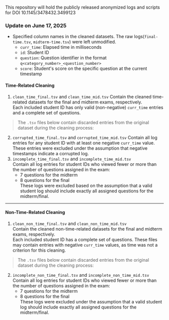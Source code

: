 This repository will hold the publicly released anonymized logs and scripts for DOI 10.1145/3478432.3499123

### Update on June 17, 2025
- Specified column names in the cleaned datasets. The raw logs(`final-time.tsv`, `midterm-time.tsv`) were left unmodified.
  - `curr_time`: Elapsed time in milliseconds  
  - `id`: Student ID  
  - `question`: Question identifier in the format `q<category_number>_<question_number>`  
  - `score`: Student's score on the specific question at the current timestamp  

#### Time-Related Cleaning
1. `clean_time_final.tsv` and `clean_time_mid.tsv`
   Contain the cleaned time-related datasets for the final and midterm exams, respectively.  
   Each included student ID has only valid (non-negative) `curr_time` entries and a complete set of questions.

> The `.tsv` files below contain discarded entries from the original dataset during the cleaning process:
2. `corrupted_time_final.tsv` and `corrupted_time_mid.tsv`
   Contain all log entries for any student ID with at least one negative `curr_time` value.  
   These entries were excluded under the assumption that negative timestamps indicate a corrupted log.
3. `incomplete_time_final.tsv` and `incomplete_time_mid.tsv`  
   Contain all log entries for student IDs who viewed fewer or more than the number of questions assigned in the exam:
   - 7 questions for the midterm  
   - 8 questions for the final  
   These logs were excluded based on the assumption that a valid student log should include exactly all assigned questions for the midterm/final.

---

#### Non-Time-Related Cleaning
1. `clean_non_time_final.tsv` and `clean_non_time_mid.tsv`  
   Contain the cleaned non-time-related datasets for the final and midterm exams, respectively.  
   Each included student ID has a complete set of questions.
   These files may contain entries with negative `curr_time` values, as time was not a criterion for this cleaning.

> The `.tsv` files below contain discarded entries from the original dataset during the cleaning process:
2. `incomplete_non_time_final.tsv` and `incomplete_non_time_mid.tsv`  
   Contain all log entries for student IDs who viewed fewer or more than the number of questions assigned in the exam:
   - 7 questions for the midterm  
   - 8 questions for the final  
   These logs were excluded under the assumption that a valid student log should include exactly all assigned questions for the midterm/final.
